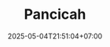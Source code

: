 ---
weight: 999
title: "Pancicah"
description: ""
icon: "article"
date: "2025-05-04T21:51:04+07:00"
lastmod: "2025-05-04T21:51:04+07:00"
draft: true
toc: true
---